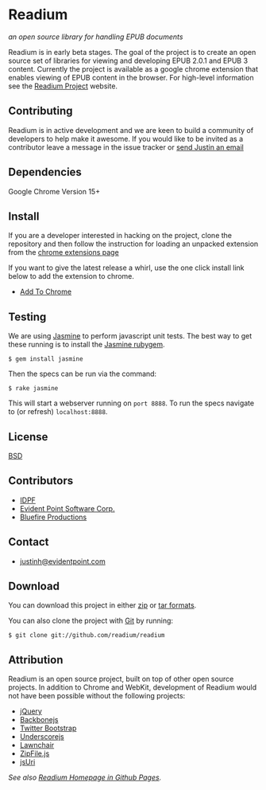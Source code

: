 # Readium

_an open source library for handling EPUB documents_

Readium is in early beta stages. The goal of the project is to create an open source set of libraries for viewing and developing EPUB 2.0.1 and EPUB 3 content. Currently the project is available as a google chrome extension that enables viewing of EPUB content in the browser. For high-level information see the [Readium Project](http://readium.org/)  website.

## Contributing

Readium is in active development and we are keen to build a community of developers to help make it awesome. If you would like to be invited as a contributor leave a message in the issue tracker or [send Justin an email](mailto:justinh@evidentpoint.com)

## Dependencies

Google Chrome Version 15+


## Install

If you are a developer interested in hacking on the project, clone the repository and then follow the instruction for loading an unpacked extension from the [chrome extensions page](http://code.google.com/chrome/extensions/getstarted.html#load-ext)

If you want to give the latest release a whirl, use the one click install link below to add the extension to chrome.

* [Add To Chrome](http://github.readium.org/releases/readium.crx)

##  Testing

We are using [Jasmine](https://github.com/pivotal/jasmine/wiki) to perform javascript unit tests. The best way to get these running is to install the [Jasmine rubygem](http://rubygems.org/gems/jasmine).

    $ gem install jasmine

Then the specs can be run via the command:

    $ rake jasmine

This will start a webserver running on `port 8888`. To run the specs navigate to (or refresh) `localhost:8888`.


## License
[BSD](https://github.com/readium/readium/blob/master/LICENSE)


## Contributors

* [IDPF](http://idpf.org/)
* [Evident Point Software Corp.](http://www.evidentpoint.com/)
* [Bluefire Productions](http://www.bluefirereader.com/)


## Contact

* justinh@evidentpoint.com


## Download

You can download this project in either [zip](https://github.com/readium/readium/zipball/master) or [tar formats](https://github.com/readium/readium/tarball/master).

You can also clone the project with [Git](http://git-scm.com) by running:

    $ git clone git://github.com/readium/readium


## Attribution

Readium is an open source project, built on top of other open source projects. In addition to Chrome and WebKit, development of Readium would not have been possible without the following projects:

* [jQuery](http://jquery.com/)
* [Backbonejs](http://documentcloud.github.com/backbone/)
* [Twitter Bootstrap](http://twitter.github.com/bootstrap/)
* [Underscorejs](http://documentcloud.github.com/underscore/)
* [Lawnchair](http://westcoastlogic.com/lawnchair/)
* [ZipFile.js](http://cheeso.members.winisp.net/srcview.aspx?dir=js-unzip&file=js-zip.zip)
* [jsUri](http://code.google.com/p/jsuri/)



_See also [Readium Homepage in Github Pages](http://github.readium.org/)._
